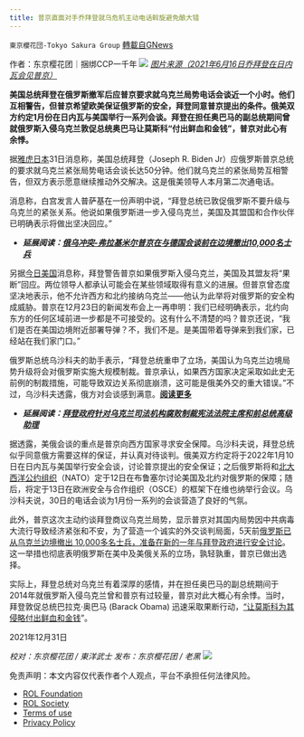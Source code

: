 ```yaml
---
title: 普京直面对手乔拜登就乌危机主动电话斡旋避免酿大错
---
```

`東京櫻花団-Tokyo Sakura Group` [轉載自GNews](https://gnews.org/zh-hans/1808313/)

作者：东京樱花团｜捆绑CCP一千年
![](https://assets.gnews.org/wp-content/uploads/2021/12/普京直面对手乔拜登就乌危机主动电话斡旋避免酿大错.png)
[*图片来源（2021年6月16日乔拜登在日内瓦会见普京）*](https://storage.googleapis.com/afs-prod/media/e87f9b124314478782c2bfd70710cd6a/3000.jpeg)

**美国总统拜登在俄罗斯撤军后应普京要求就乌克兰局势电话会谈近一个小时。他们互相警告，但普京希望欧美保证俄罗斯的安全，拜登同意普京提出的条件。俄美双方约定1月份在日内瓦与美国举行一系列会谈。拜登在担任奥巴马的副总统期间曾就俄罗斯入侵乌克兰敦促总统奥巴马让莫斯科“付出鲜血和金钱”，普京对此心有余悸。**

据[雅虎日本](https://news.yahoo.co.jp/articles/33fe7f010fe93057458cd41e07c9514af33405c5)31日消息称，美国总统拜登（Joseph R. Biden Jr）应俄罗斯普京总统的要求就乌克兰紧张局势电话会谈长达50分钟。他们就乌克兰的紧张局势互相警告，但双方表示愿意继续推动外交解决。这是俄美领导人本月第二次通电话。

消息称，白宫发言人普萨基在一份声明中说，“拜登总统已敦促俄罗斯不要升级与乌克兰的紧张关系。他说如果俄罗斯进一步入侵乌克兰，美国及其盟国和合作伙伴已明确表示将做出坚决回应。”

- ***延展阅读：***[***俄乌冲突-弗拉基米尔普京在与德国会谈前在边境撤出10,000名士兵***](https://www.econotimes.com/Russia-Ukraine-conflict-Vladimir-Putin-withdraws-10000-troops-at-border-ahead-of-talks-with-Germany-1624058)


另据[今日美国](https://www.usatoday.com/story/news/politics/2021/12/30/amid-fears-russian-aggression-ukraine-biden-and-putin-speak/9053110002/)消息称，拜登警告普京如果俄罗斯入侵乌克兰，美国及其盟友将“果断”回应。两位领导人都承认可能会在某些领域取得有意义的进展。但普京曾态度坚决地表示，他不允许西方和北约接纳乌克兰——他认为此举将对俄罗斯的安全构成威胁。普京在12月23日的新闻发布会上一再申明：我们已经明确表示，北约向东方的任何区域前进一步都是不可接受的。这有什么不清楚的吗？普京还说，“我们是否在美国边境附近部署导弹？不，我们不是。是美国带着导弹来到我们家，已经站在我们家门口。”

俄罗斯总统乌沙科夫的助手表示，“拜登总统重申了立场，美国认为乌克兰边境局势升级将会对俄罗斯实施大规模制裁。普京承认，如果西方国家决定采取如此史无前例的制裁措施，可能导致双边关系彻底崩溃，这可能是俄美外交的重大错误。”不过，乌沙科夫透露，俄方对会谈感到满意。[**阅读更多**](https://www.hindustantimes.com/world-news/as-alarm-rises-over-ukraine-putin-and-biden-hold-talks-for-nearly-an-hour-101640905561741.html)

- ***延展阅读：***[***拜登政府针对乌克兰司法机构腐败制裁宪法法院主席和前总统高级助理***](https://www.fdd.org/analysis/2021/12/17/corruption-in-ukraines-judiciary/)


据透露，美俄会谈的重点是普京向西方国家寻求安全保障。乌沙科夫说，拜登总统似乎同意俄方需要这样的保证，并认真对待谈判。俄美双方约定将于2022年1月10日在日内瓦与美国举行安全会谈，讨论普京提出的安全保证；之后俄罗斯将和[北大西洋公约组织](https://www.theatlantic.com/international/archive/2021/12/russia-putin-ukraine-invasion/621140/)（NATO）定于12日在布鲁塞尔讨论美国及北约对俄罗斯的保障；随后，将定于13日在欧洲安全与合作组织（OSCE）的框架下在维也纳举行会议。乌沙科夫说，30日的电话会谈为1月份一系列的会谈营造了良好的气氛。

此外，普京这次主动约谈拜登商议乌克兰局势，显示普京对其国内局势因中共病毒大流行导致经济紧张和不安，为了营造一个诚实的外交谈判局面，5天前[俄罗斯已从乌克兰边境撤出 10,000多名士兵，准备在新的一年与拜登政府进行安全讨论](https://www.foxnews.com/world/russia-withdraws-troops-ukrainian-border-planned-negotiations)。这一举措也彻底表明俄罗斯在美中及美俄关系的立场，孰轻孰重，普京已做出选择。

实际上，拜登总统对乌克兰有着深厚的感情，并在担任奥巴马的副总统期间于2014年就俄罗斯入侵乌克兰曾和普京有过较量，普京对此大概心有余悸。当时，拜登敦促总统巴拉克·奥巴马 (Barack Obama) 迅速采取果断行动，[“让莫斯科为其侵略付出鲜血和金钱](https://www.nytimes.com/2019/11/10/us/politics/joe-biden-ukraine.html)”。

2021年12月31日

*校对：东京樱花团 / 東洋武士*
*发布：东京樱花团 / 老黑*
![](https://assets.gnews.org/wp-content/uploads/2021/12/二维码.jpg)
 

免责声明：本文内容仅代表作者个人观点，平台不承担任何法律风险。

- [ROL Foundation](https://rolfoundation.org/)
- [ROL Society](https://rolsociety.org/)
- [Terms of use](https://gnews.org/terms-of-use-3/)
- [Privacy Policy](https://gnews.org/privacy-policy/)
